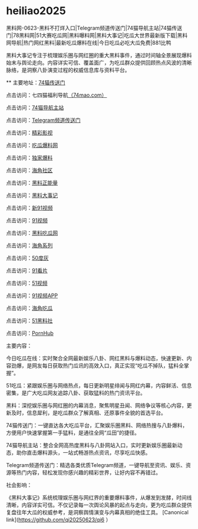 # heiliao2025
黑料网-0623-黑料不打烊入口|Telegram频道传送门|74猫导航主站|74猫传送门|78黑料网|51大赛吃瓜网|黑料曝料网|黑料大事记|吃瓜大世界最新版下载|黑料网导航|热门网红黑料|最新吃瓜爆料在线|今日吃瓜必吃大瓜免费|881比鸭

黑料大事记专注于梳理娱乐圈与网红圈的重大黑料事件，通过时间轴全景展现爆料始末与舆论走向。内容详实可信、覆盖面广，为吃瓜群众提供回顾热点风波的清晰脉络，是洞察八卦演变过程的权威信息库与资料平台。

** 主要地址：<a href="https://74mao.com/">74猫传送门</a>

点击访问：七四猫福利导航<a href="https://74mao.com/">（74mao.com）</a>

点击访问：<a href="https://74mao.com/">74猫导航主站</a>

点击访问：<a href="https://74mao.com/">Telegram频道传送门</a>

点击访问：<a href="https://hj-216.pages.dev/">精彩影视</a>

点击访问：<a href="https://cg09-01.pages.dev/">吃瓜爆料网</a>

点击访问：<a href="https://hl400.pages.dev/">独家爆料</a>

点击访问：<a href="https://hj-224.pages.dev/">海角社区</a>

点击访问：<a href="https://cg8-12.pages.dev/">黑料正能量</a>

点击访问：<a href="https://hl392.pages.dev/">黑料大事记</a>

点击访问：<a href="https://hj-145.pages.dev/">新91视频</a>

点击访问：<a href="https://hj-149.pages.dev/">91视频</a>

点击访问：<a href="https://chiguaqunzhongde.pages.dev/">黑料吃瓜网</a>

点击访问：<a href="https://hj-156.pages.dev/">海角系列</a>

点击访问：<a href="https://pi1-01.pages.dev/">50度灰</a>

点击访问：<a href="https://tt-01.pages.dev/">91看片</a>

点击访问：<a href="https://hj-1282.pages.dev/">51视频</a>

点击访问：<a href="https://hj-170.pages.dev/">91视频APP</a>

点击访问：<a href="https://cg08-1.pages.dev/">海角吃瓜 </a>

点击访问：<a href="https://hls-17.pages.dev/">51黑料社</a>

点击访问：<a href="https://pi44-1.pages.dev/">PornHub</a>



主要内容：

今日吃瓜在线：实时聚合全网最新娱乐八卦、网红黑料与爆料动态，快速更新、内容劲爆，是网友每日获取热门瓜讯的高效入口，真正实现“吃瓜不掉队，猛料全掌握”。

51吃瓜：紧跟娱乐圈与网络热点，每日更新明星绯闻与网红内幕，内容鲜活、信息密集，是广大吃瓜网友追踪八卦、获取猛料的热门资讯平台。

黑料：深挖娱乐圈与网红圈的内幕消息，聚焦明星丑闻、网络争议等核心内容，更新及时，信息犀利，是吃瓜群众了解真相、还原事件全貌的首选平台。

74猫传送门：一键直达各大吃瓜平台，汇聚娱乐圈黑料、网络热搜与八卦爆料，方便用户快速掌握第一手猛料，是通往全网“瓜田”的捷径。

74猫导航主站：整合全网高热度黑料与八卦网站入口，实时更新娱乐圈最新动态，助你直击爆料源头，一站式畅游热点资讯，尽享吃瓜快感。

Telegram频道传送门：精选各类优质Telegram频道，一键导航至资讯、娱乐、资源等热门内容，轻松发现你感兴趣的精彩世界，让好内容不再错过。

社会影响：

《黑料大事记》系统梳理娱乐圈与网红界的重要爆料事件，从爆发到发酵，时间线清晰，内容详实可信。不仅记录每一次舆论风暴的起点与走向，更为吃瓜群众提供复盘往年大瓜的权威参考，是洞察舆情演变与内幕真相的绝佳工具。
[Canonical link](https://github.com/qi20250623/qi6 ）

